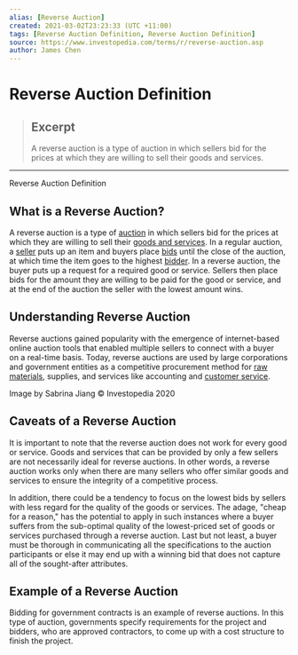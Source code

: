 ```yaml
---
alias: [Reverse Auction]
created: 2021-03-02T23:23:33 (UTC +11:00)
tags: [Reverse Auction Definition, Reverse Auction Definition]
source: https://www.investopedia.com/terms/r/reverse-auction.asp
author: James Chen
---
```


# Reverse Auction Definition

> ## Excerpt
> A reverse auction is a type of auction in which sellers bid for the prices at which they are willing to sell their goods and services.

---

Reverse Auction Definition
## What is a Reverse Auction?

A reverse auction is a type of [auction](https://www.investopedia.com/terms/a/auction.asp) in which sellers bid for the prices at which they are willing to sell their [goods and services](https://www.investopedia.com/business-4689640). In a regular auction, a [seller](https://www.investopedia.com/terms/s/seller.asp) puts up an item and buyers place [bids](https://www.investopedia.com/terms/b/bid.asp) until the close of the auction, at which time the item goes to the highest [bidder](https://www.investopedia.com/terms/b/bidder.asp). In a reverse auction, the buyer puts up a request for a required good or service. Sellers then place bids for the amount they are willing to be paid for the good or service, and at the end of the auction the seller with the lowest amount wins.

## Understanding Reverse Auction

Reverse auctions gained popularity with the emergence of internet-based online auction tools that enabled multiple sellers to connect with a buyer on a real-time basis. Today, reverse auctions are used by large corporations and government entities as a competitive procurement method for [raw materials](https://www.investopedia.com/terms/r/rawmaterials.asp), supplies, and services like accounting and [customer service](https://www.investopedia.com/terms/c/customer-service.asp).

Image by Sabrina Jiang © Investopedia 2020

## Caveats of a Reverse Auction

It is important to note that the reverse auction does not work for every good or service. Goods and services that can be provided by only a few sellers are not necessarily ideal for reverse auctions. In other words, a reverse auction works only when there are many sellers who offer similar goods and services to ensure the integrity of a competitive process. 

In addition, there could be a tendency to focus on the lowest bids by sellers with less regard for the quality of the goods or services. The adage, "cheap for a reason," has the potential to apply in such instances where a buyer suffers from the sub-optimal quality of the lowest-priced set of goods or services purchased through a reverse auction. Last but not least, a buyer must be thorough in communicating all the specifications to the auction participants or else it may end up with a winning bid that does not capture all of the sought-after attributes.

## Example of a Reverse Auction

Bidding for government contracts is an example of reverse auctions. In this type of auction, governments specify requirements for the project and bidders, who are approved contractors, to come up with a cost structure to finish the project.
